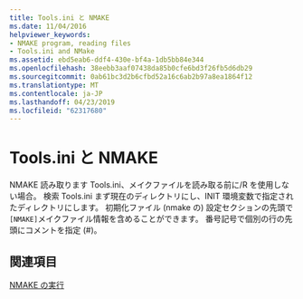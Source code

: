 ```yaml
---
title: Tools.ini と NMAKE
ms.date: 11/04/2016
helpviewer_keywords:
- NMAKE program, reading files
- Tools.ini and NMake
ms.assetid: ebd5eab6-ddf4-430e-bf4a-1db5bb84e344
ms.openlocfilehash: 38eebb3aaf07438da85b0cfe6bd3f26fb5d6db29
ms.sourcegitcommit: 0ab61bc3d2b6cfbd52a16c6ab2b97a8ea1864f12
ms.translationtype: MT
ms.contentlocale: ja-JP
ms.lasthandoff: 04/23/2019
ms.locfileid: "62317680"
---
```

# <a name="toolsini-and-nmake"></a>Tools.ini と NMAKE

NMAKE 読み取ります Tools.ini、メイクファイルを読み取る前に/R を使用しない場合。 検索 Tools.ini まず現在のディレクトリにし、INIT 環境変数で指定されたディレクトリにします。 初期化ファイル (nmake の) 設定セクションの先頭で`[NMAKE]`メイクファイル情報を含めることができます。 番号記号で個別の行の先頭にコメントを指定 (#)。

## <a name="see-also"></a>関連項目

[NMAKE の実行](running-nmake.md)
